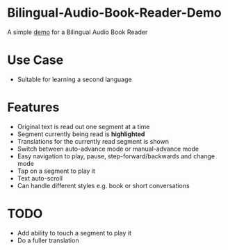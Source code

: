 # Bilingual-Audio-Book-Reader-Demo
A simple [demo](https://hoekit.github.io/Bilingual-Reader-Demo/) for a Bilingual Audio Book Reader

# Use Case
- Suitable for learning a second language

# Features
- Original text is read out one segment at a time
- Segment currently being read is **highlighted**
- Translations for the currently read segment is shown
- Switch between auto-advance mode or manual-advance mode
- Easy navigation to play, pause, step-forward/backwards and change mode
- Tap on a segment to play it
- Text auto-scroll
- Can handle different styles e.g. book or short conversations

# TODO
- Add ability to touch a segment to play it
- Do a fuller translation
